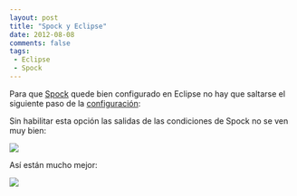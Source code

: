 ```yaml
---
layout: post
title: "Spock y Eclipse"
date: 2012-08-08
comments: false
tags:
 - Eclipse
 - Spock
---
```


Para que [Spock](http://spockframework.org/) quede bien configurado en Eclipse no hay que saltarse el siguiente paso de la [configuración](http://code.google.com/p/spock/wiki/GettingStarted#Eclipse): 
 
Sin habilitar esta opción las salidas de las condiciones de Spock no se ven muy bien:
 
[![](http://dl.dropbox.com/u/302696/blog_files/spock_eclipse/spock_before.png)](http://dl.dropbox.com/u/302696/blog_files/spock_eclipse/spock_before.png)

Así están mucho mejor:

[![](http://dl.dropbox.com/u/302696/blog_files/spock_eclipse/spock_after.png)](http://dl.dropbox.com/u/302696/blog_files/spock_eclipse/spock_after.png)